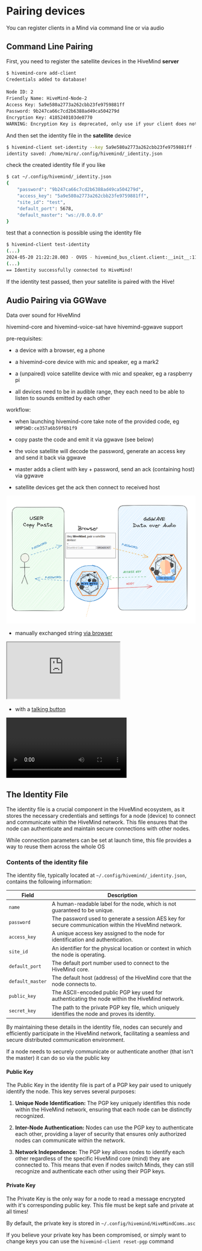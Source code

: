 # Pairing devices

You can register clients in a Mind via command line or via audio

## Command Line Pairing

First, you need to register the satellite devices in the HiveMind **server**

```bash
$ hivemind-core add-client
Credentials added to database!

Node ID: 2
Friendly Name: HiveMind-Node-2
Access Key: 5a9e580a2773a262cbb23fe9759881ff
Password: 9b247ca66c7cd2b6388ad49ca504279d
Encryption Key: 4185240103de0770
WARNING: Encryption Key is deprecated, only use if your client does not support password
```

And then set the identity file in the **satellite** device
```bash
$ hivemind-client set-identity --key 5a9e580a2773a262cbb23fe9759881ff --password 9b247ca66c7cd2b6388ad49ca504279d --host 0.0.0.0 --port 5678 --siteid test
identity saved: /home/miro/.config/hivemind/_identity.json
```

check the created identity file if you like
```bash
$ cat ~/.config/hivemind/_identity.json
{
    "password": "9b247ca66c7cd2b6388ad49ca504279d",
    "access_key": "5a9e580a2773a262cbb23fe9759881ff",
    "site_id": "test",
    "default_port": 5678,
    "default_master": "ws://0.0.0.0"
}
```

test that a connection is possible using the identity file
```bash
$ hivemind-client test-identity
(...)
2024-05-20 21:22:28.003 - OVOS - hivemind_bus_client.client:__init__:112 - INFO - Session ID: 34d75c93-4e65-4ea9-b5f4-87169dcfda01
(...)
== Identity successfully connected to HiveMind!
```

If the identity test passed, then your satellite is paired with the Hive!

## Audio Pairing via GGWave

Data over sound for HiveMind

hivemind-core and hivemind-voice-sat have hivemind-ggwave support

pre-requisites:

- a device with a browser, eg a phone

- a hivemind-core device with mic and speaker, eg a mark2

- a (unpaired) voice satellite device with mic and speaker, eg a raspberry pi

- all devices need to be in audible range, they each need to be able to listen to sounds emitted by each other

workflow:

- when launching hivemind-core take note of the provided code, eg `HMPSWD:ce357a6b59f6b1f9`

- copy paste the code and emit it via ggwave (see below)

- the voice satellite will decode the password, generate an access key and send it back via ggwave

- master adds a client with key + password, send an ack (containing host) via ggwave

- satellite devices get the ack then connect to received host

![img_9.png](img_9.png)

- manually exchanged string [via browser](https://jarbashivemind.github.io/hivemind-ggwave/)
  
<iframe src="https://jarbashivemind.github.io/hivemind-ggwave"></iframe>

- with a [talking button](https://github.com/ggerganov/ggwave/discussions/27)

<video src="https://user-images.githubusercontent.com/1991296/166411509-5e1b9bcb-3655-40b1-9dc3-9bec72889dcf.mp4" width="320"></video>


## The Identity File

The identity file is a crucial component in the HiveMind ecosystem, as it stores the necessary credentials and settings for a node (device) to connect and communicate within the HiveMind network. This file ensures that the node can authenticate and maintain secure connections with other nodes.

While connection parameters can be set at launch time, this file provides a way to reuse them across the whole OS

### Contents of the identity file

The identity file, typically located at `~/.config/hivemind/_identity.json`, contains the following information:

| Field           | Description                                                                                  |
|-----------------|----------------------------------------------------------------------------------------------|
| `name`          | A human-readable label for the node, which is not guaranteed to be unique.                   |
| `password`      | The password used to generate a session AES key for secure communication within the HiveMind network. |
| `access_key`    | A unique access key assigned to the node for identification and authentication.              |
| `site_id`       | An identifier for the physical location or context in which the node is operating.           |
| `default_port`  | The default port number used to connect to the HiveMind core.                                |
| `default_master`| The default host (address) of the HiveMind core that the node connects to.                   |
| `public_key`    | The ASCII-encoded public PGP key used for authenticating the node within the HiveMind network.|
| `secret_key`    | The path to the private PGP key file, which uniquely identifies the node and proves its identity. |

By maintaining these details in the identity file, nodes can securely and efficiently participate in the HiveMind network, facilitating a seamless and secure distributed communication environment.

If a node needs to securely communicate or authenticate another (that isn't the master) it can do so via the public key

#### Public Key

The Public Key in the identity file is part of a PGP key pair used to uniquely identify the node. This key serves several purposes:

1. **Unique Node Identification:** The PGP key uniquely identifies this node within the HiveMind network, ensuring that each node can be distinctly recognized.
   
2. **Inter-Node Authentication:** Nodes can use the PGP key to authenticate each other, providing a layer of security that ensures only authorized nodes can communicate within the network.

3. **Network Independence:** The PGP key allows nodes to identify each other regardless of the specific HiveMind core (mind) they are connected to. This means that even if nodes switch Minds, they can still recognize and authenticate each other using their PGP keys.

#### Private Key

The Private Key is the only way for a node to read a message encrypted with it's corresponding public key. This file must be kept safe and private at all times!

By default, the private key is stored in `~/.config/hivemind/HiveMindComs.asc`

If you believe your private key has been compromised, or simply want to change keys you can use the `hivemind-client reset-pgp` command
